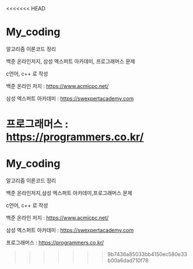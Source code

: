 <<<<<<< HEAD
# My_coding

알고리즘 이론코드 정리 

백준 온라인저지, 삼성 엑스퍼트 아카데미, 프로그래머스 문제

c언어, c++ 로 작성



백준 온라인 저지 : https://www.acmicpc.net/

삼성 엑스퍼트 아카데미 : https://swexpertacademy.com

프로그래머스 : https://programmers.co.kr/
=======
# My_coding

알고리즘 이론코드 정리 

백준 온라인저지,삼성 엑스퍼트 아카데미,프로그래머스 문제

c언어, c++ 로 작성



백준 온라인 저지 : https://www.acmicpc.net/

삼성 엑스퍼트 아카데미 : https://swexpertacademy.com

프로그래머스 : https://programmers.co.kr/
>>>>>>> 9b7436a85033bb4150ec580e33b00a6dad710f78
